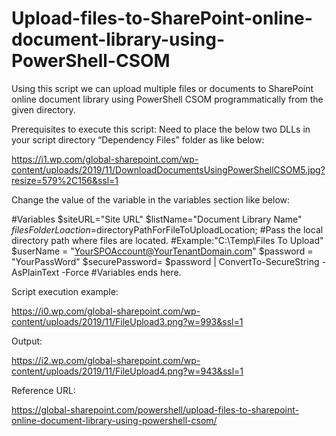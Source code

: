 # Upload-files-to-SharePoint-online-document-library-using-PowerShell-CSOM
Using this script we can upload multiple files or documents to SharePoint online document library using PowerShell CSOM programmatically from the given directory.

Prerequisites to execute this script:
Need to place the below two DLLs in your script directory “Dependency Files” folder as like below:

https://i1.wp.com/global-sharepoint.com/wp-content/uploads/2019/11/DownloadDocumentsUsingPowerShellCSOM5.jpg?resize=579%2C156&ssl=1

Change the value of the variable in the variables section like below:

#Variables
$siteURL="Site URL"
$listName="Document Library Name"
$filesFolderLoaction=$directoryPathForFileToUploadLocation;
#Pass the local directory path where files are located. 
#Example:"C:\Temp\Files To Upload"
$userName = "YourSPOAccount@YourTenantDomain.com"
$password = "YourPassWord"
$securePassword= $password | ConvertTo-SecureString -AsPlainText -Force
#Variables ends here.

Script execution example:

https://i0.wp.com/global-sharepoint.com/wp-content/uploads/2019/11/FileUpload3.png?w=993&ssl=1

Output:

https://i2.wp.com/global-sharepoint.com/wp-content/uploads/2019/11/FileUpload4.png?w=943&ssl=1

Reference URL:

https://global-sharepoint.com/powershell/upload-files-to-sharepoint-online-document-library-using-powershell-csom/

